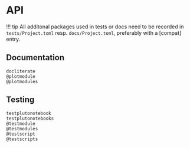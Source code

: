 # API
!!! tip
    All additonal packages used in tests or docs need to be recorded in
    `tests/Project.toml` resp. `docs/Project.toml`, preferably with a [compat] entry.


## Documentation
```@docs
docliterate
@plotmodule
@plotmodules
```

## Testing
```@docs
testplutonotebook
testplutonotebooks
@testmodule
@testmodules
@testscript
@testscripts
```

